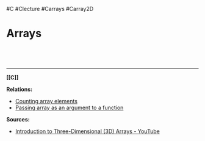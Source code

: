 #C #Clecture #Carrays #Carray2D 
# Arrays

<br>

# 
---
**[[C]]**

**Relations:**
- [Counting array elements](Ccountingarrayelements.md)
- [Passing array as an argument to a function](Cpassingarrayfunction.md)

**Sources:**
- [Introduction to Three-Dimensional (3D) Arrays - YouTube](https://www.youtube.com/watch?v=bbkdiUbou74&list=PLBlnK6fEyqRhX6r2uhhlubuF5QextdCSM&index=98)